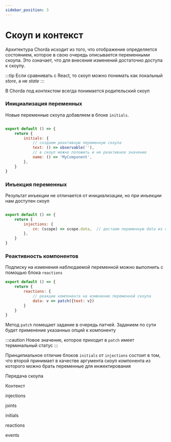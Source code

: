 ```yaml
---
sidebar_position: 3
---
```


# Скоуп и контекст

Архитектура Chorda исходит из того, что отображение определяется состоянием, которое в свою очередь описывается переменными скоупа. Это означает, что для внесения изменений достаточно доступа к скоупу. 

:::tip
Если сравнивать с React, то скоуп можно понимать как локальный *store*, а не *state*
:::

В Chorda под *контекстом* всегда понимается родительский скоуп

### Инициализация переменных

Новые переменные скоупа добавляем в блоке `initials`.

```javascript

export default () => {
    return {
        initials: {
            // создаем реактивную переменную скоупа
            text: () => observable(''),
            // в скоуп можно положить и не реактивное значение
            name: () => 'MyComponent',
        },
    }
}
```


### Инъекция переменных

Результат инъекции не отличается от инициализации, но при инъекции нам доступен скоуп

```javascript

export default () => {
    return {
        injections: {
            cn: (scope) => scope.data,  // достаем переменную data из скоупа
        },
    }
}
```


### Реактивность компонентов

Подписку на изменения наблюдаемой переменной можно выполнить с помощью блока `reactions`

```javascript
export default () => {
    return {
        reactions: {
            // реакции компонента на изменение переменной скоупа
            data: v => patch({text: v})
        }
    }
}

```

Метод `patch` помещает задание в очередь патчей. Заданием по сути будет применение указанных опций к компоненту

:::caution
Новое значение, которое приходит в `patch` имеет терминальный статус
:::







Принципиальное отличие блоков `initials` от `injections` состоит в том, что второй принимает в качестве аргумента скоуп компонента из которого можно брать переменные для инжектирования



Передача скоупа

Контекст

injections

joints

initials

reactions

events
